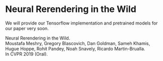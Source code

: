 # Neural Rerendering in the Wild

We will provide our Tensorflow implementation and pretrained models for our paper very soon.

Neural Rerendering in the Wild.<br>
Moustafa Meshry,  Gregory Blascovich, Dan Goldman, Sameh Khamis, Hugue Hoppe, Rohit Pandey, Noah Snavely, Ricardo Martin-Brualla.<br>
In CVPR 2019 (Oral).
